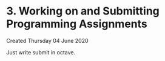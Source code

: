 # 3. Working on and Submitting Programming Assignments
Created Thursday 04 June 2020

Just write submit in octave.

